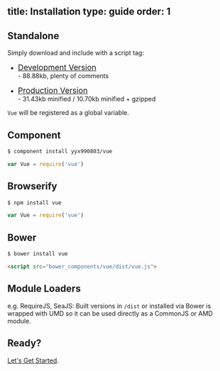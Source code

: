 title: Installation
type: guide
order: 1
---

## Standalone

Simply download and include with a script tag:

- <a style="font-size:1.25em" href="https://raw2.github.com/yyx990803/vue/master/dist/vue.js" download>Development Version</a> <br> - 88.88kb, plenty of comments

- <a style="font-size:1.25em" href="https://raw2.github.com/yyx990803/vue/master/dist/vue.min.js" download>Production Version</a> <br> - 31.43kb minified / 10.70kb minified + gzipped

`Vue` will be registered as a global variable.

## Component

``` bash
$ component install yyx990803/vue
```
```js
var Vue = require('vue')
```

## Browserify

``` bash
$ npm install vue
```
```js
var Vue = require('vue')
```

## Bower

``` bash
$ bower install vue
```

``` html
<script src="bower_components/vue/dist/vue.js">
```

## Module Loaders

e.g. RequireJS, SeaJS: Built versions in `/dist` or installed via Bower is wrapped with UMD so it can be used directly as a CommonJS or AMD module.

## Ready?

[Let's Get Started](/guide/getting-started.html#page-h1).